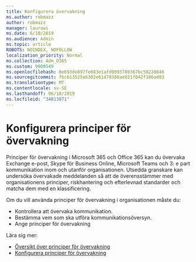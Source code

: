 ```yaml
---
title: Konfigurera övervakning
ms.author: robmazz
author: robmazz
manager: laurawi
ms.date: 6/10/2019
ms.audience: Admin
ms.topic: article
ROBOTS: NOINDEX, NOFOLLOW
localization_priority: Normal
ms.collection: Adm_O365
ms.custom: 9000549
ms.openlocfilehash: 0e693de897fe083e1afd9093789367bc58220846
ms.sourcegitcommit: fbc613525a6302e61d78388ae821f842f186ad03
ms.translationtype: MT
ms.contentlocale: sv-SE
ms.lasthandoff: 06/10/2019
ms.locfileid: "34813871"
---
```

# <a name="configure-supervision-policies"></a>Konfigurera principer för övervakning

Principer för övervakning i Microsoft 365 och Office 365 kan du övervaka Exchange e-post, Skype för Business Online, Microsoft Teams och 3: e part kommunikation inom och utanför organisationen. Utsedda granskare kan undersöka övervakade meddelanden så att de överensstämmer med organisationens principer, riskhantering och efterlevnad standarder och matcha dem med en klassificering.

Om du vill använda principer för övervakning i organisationen måste du:

- Kontrollera att övervaka kommunikation.
- Bestämma vem som ska utföra kommunikationsöversyn.
- Ange principer för övervakning

Lära sig mer:

- [Översikt över principer för övervakning](https://docs.microsoft.com/office365/securitycompliance/supervision-policies)
- [Konfigurera principer för övervakning](https://docs.microsoft.com/office365/securitycompliance/configure-supervision-policies)
